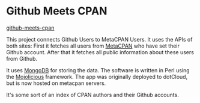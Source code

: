 # Github Meets CPAN

[github-meets-cpan](http://gh.metacpan.org/)

This project connects Github Users to MetaCPAN Users. It uses the
APIs of both sites: First it fetches all users from [MetaCPAN][metacpan] who
have set their Github account. After that it fetches all public
information about these users from Github.

It uses [MongoDB][mongo] for storing the data.
The software is written in Perl using the [Mojolicious][mojo] framework.
The app was originally deployed to dotCloud, but is now hosted on metacpan servers.

It's some sort of an index of CPAN authors and their Github
accounts.

[mojo]: http://mojolicious.org/
[metacpan]: https://metacpan.org/
[mongo]: http://www.mongodb.org/
